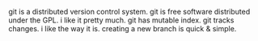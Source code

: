 git is a distributed version control system.
git is free software distributed under the GPL.
i like it pretty much.
git has mutable index.
git tracks changes.
i like the way it is.
creating a new branch is quick & simple.